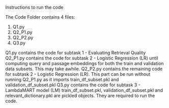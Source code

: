 Instructions to run the code

The Code Folder contains 4 files: 
1) Q1.py
2) Q2_P1.py
3) Q2_P2.py
4) Q3.py

Q1.py contains the code for subtask 1 - Evaluating Retrieval Quality 
Q2_P1.py contains the code for subtask 2 - Logistic Regression (LR) until computing query and passage embeddings for both the train and validation data subsets. This may take awhile.
Q2_P2.py contains the remaining code for subtask 2 - Logistic Regression (LR). This part can be run without running Q2_P1.py as it imports train_df_subset.pkl and validation_df_subset.pkl
Q3.py contains the code for subtask 3 - LambdaMART model (LM)
train_df_subset.pkl, validation_df_subset.pkl and relevant_dictionary.pkl are pickled objects. They are required to run the code. 
